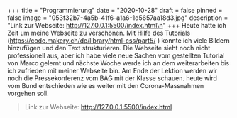 +++
title = "Programmierung"
date = "2020-10-28"
draft = false
pinned = false
image = "053f32b7-4a5b-41f6-a1a6-1d5657aa18d3.jpg"
description = "Link zur Webseite: http://127.0.0.1:5500/index.html\n"
+++
Heute hatte ich Zeit um meine Webseite zu verschönen. Mit Hilfe des Tutorials (https://code.makery.ch/de/library/html-css/part5/ ) konnte ich viele Bildern hinzufügen und den Text strukturieren. Die Webseite sieht noch nicht professionell aus, aber ich habe viele neue Sachen vom gestellten Tutorial von Marco gelernt und nächste Woche werde ich an dem weiterarbeiten bis ich zufrieden mit meiner Webseite bin. Am Ende der Lektion werden wir noch die Pressekonferenz vom BAG mit der Klasse schauen. heute wird vom Bund entschieden wie es weiter mit den Corona-Massnahmen vorgehen soll.



> Link zur Webseite: http://127.0.0.1:5500/index.html